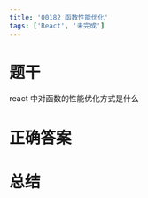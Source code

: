 ```yaml
---
title: '00182 函数性能优化'
tags: ['React', '未完成']
---
```


# 题干

react 中对函数的性能优化方式是什么

# 正确答案



# 总结



<script>
  function func() {

  }
  
</script>